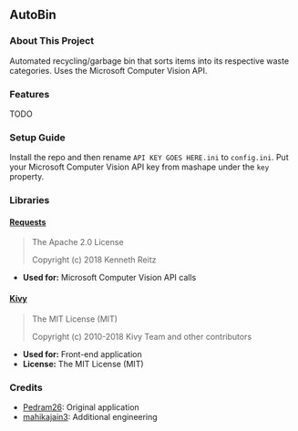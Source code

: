 AutoBin
--

### About This Project
Automated recycling/garbage bin that sorts items into its respective waste categories. Uses the Microsoft Computer Vision API.

### Features
TODO

### Setup Guide
Install the repo and then rename `API KEY GOES HERE.ini` to `config.ini`. Put your Microsoft Computer Vision API key from mashape under the `key` property.

### Libraries
#### [Requests](http://docs.python-requests.org/en/master/)

> The Apache 2.0 License
>
> Copyright (c) 2018 Kenneth Reitz

* **Used for:** Microsoft Computer Vision API calls

#### [Kivy](https://kivy.org/)

> The MIT License (MIT)
>
> Copyright (c) 2010-2018 Kivy Team and other contributors

* **Used for:** Front-end application
* **License:** The MIT License (MIT)

### Credits
* [Pedram26](https://github.com/Pedram26): Original application
* [mahikajain3](https://github.com/mahikajain3): Additional engineering
